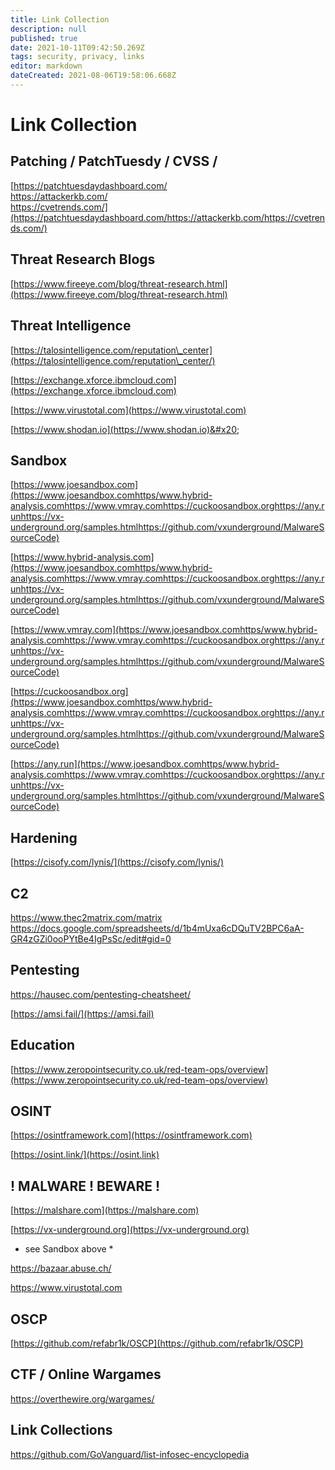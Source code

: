 ```yaml
---
title: Link Collection
description: null
published: true
date: 2021-10-11T09:42:50.269Z
tags: security, privacy, links
editor: markdown
dateCreated: 2021-08-06T19:58:06.668Z
---
```


# Link Collection

## Patching / PatchTuesdy / CVSS /

[https://patchtuesdaydashboard.com/\
https://attackerkb.com/\
https://cvetrends.com/](https://patchtuesdaydashboard.com/https://attackerkb.com/https://cvetrends.com/)

## Threat Research Blogs

[https://www.fireeye.com/blog/threat-research.html](https://www.fireeye.com/blog/threat-research.html)

## Threat Intelligence

[https://talosintelligence.com/reputation\_center](https://talosintelligence.com/reputation\_center/)

[https://exchange.xforce.ibmcloud.com](https://exchange.xforce.ibmcloud.com)

[https://www.virustotal.com](https://www.virustotal.com)

[https://www.shodan.io](https://www.shodan.io)&#x20;

## Sandbox

[https://www.joesandbox.com](https://www.joesandbox.comhttps/www.hybrid-analysis.comhttps://www.vmray.comhttps://cuckoosandbox.orghttps://any.runhttps://vx-underground.org/samples.htmlhttps://github.com/vxunderground/MalwareSourceCode)

[https://www.hybrid-analysis.com](https://www.joesandbox.comhttps/www.hybrid-analysis.comhttps://www.vmray.comhttps://cuckoosandbox.orghttps://any.runhttps://vx-underground.org/samples.htmlhttps://github.com/vxunderground/MalwareSourceCode)

[https://www.vmray.com](https://www.joesandbox.comhttps/www.hybrid-analysis.comhttps://www.vmray.comhttps://cuckoosandbox.orghttps://any.runhttps://vx-underground.org/samples.htmlhttps://github.com/vxunderground/MalwareSourceCode)

[https://cuckoosandbox.org](https://www.joesandbox.comhttps/www.hybrid-analysis.comhttps://www.vmray.comhttps://cuckoosandbox.orghttps://any.runhttps://vx-underground.org/samples.htmlhttps://github.com/vxunderground/MalwareSourceCode)

[https://any.run](https://www.joesandbox.comhttps/www.hybrid-analysis.comhttps://www.vmray.comhttps://cuckoosandbox.orghttps://any.runhttps://vx-underground.org/samples.htmlhttps://github.com/vxunderground/MalwareSourceCode)



## Hardening

[https://cisofy.com/lynis/](https://cisofy.com/lynis/)

## C2

https://www.thec2matrix.com/matrix https://docs.google.com/spreadsheets/d/1b4mUxa6cDQuTV2BPC6aA-GR4zGZi0ooPYtBe4IgPsSc/edit#gid=0

## Pentesting

[https://hausec.com/pentesting-cheatsheet/ ](https://hausec.com/pentesting-cheatsheet/)

[https://amsi.fail/](https://amsi.fail)

## Education

[https://www.zeropointsecurity.co.uk/red-team-ops/overview](https://www.zeropointsecurity.co.uk/red-team-ops/overview)

## OSINT

[https://osintframework.com](https://osintframework.com)

[https://osint.link/](https://osint.link)

## ! MALWARE ! BEWARE !

[https://malshare.com](https://malshare.com)

[https://vx-underground.org](https://vx-underground.org)

* see Sandbox above \*

[https://bazaar.abuse.ch/ ](https://bazaar.abuse.ch)

[https://www.virustotal.com ](https://www.virustotal.com)

## OSCP

[https://github.com/refabr1k/OSCP](https://github.com/refabr1k/OSCP)

## CTF / Online Wargames

https://overthewire.org/wargames/

## Link Collections

https://github.com/GoVanguard/list-infosec-encyclopedia
